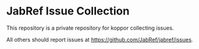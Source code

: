 # JabRef Issue Collection

This repository is a private repository for koppor collecting issues.

All others should report issues at https://github.com/JabRef/jabref/issues.
